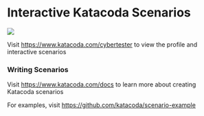 # Interactive Katacoda Scenarios

[![](http://shields.katacoda.com/katacoda/cybertester/count.svg)](https://www.katacoda.com/cybertester "Get your profile on Katacoda.com")

Visit https://www.katacoda.com/cybertester to view the profile and interactive scenarios

### Writing Scenarios
Visit https://www.katacoda.com/docs to learn more about creating Katacoda scenarios

For examples, visit https://github.com/katacoda/scenario-example
